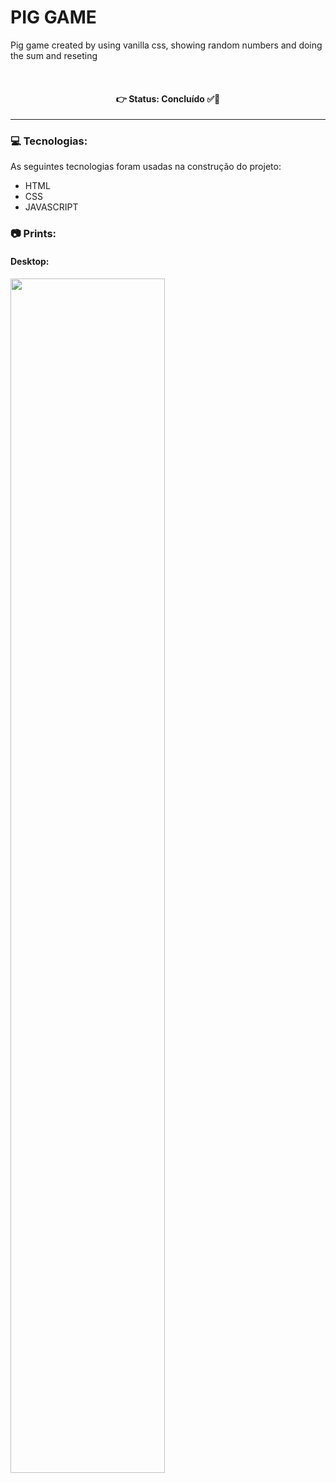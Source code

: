 # PIG GAME
Pig game created by using vanilla css, showing random numbers and doing the sum and reseting


<br />

<h4 align='center'>
👉 Status: Concluído ✅👏
</h4>
<hr />

### 💻 Tecnologias:
As seguintes tecnologias foram usadas na construção do projeto:
- HTML
- CSS
- JAVASCRIPT

### 📷 Prints:

#### Desktop:
<img src="https://i.ibb.co/0fnznhV/game.png" width="70%"></img> 

